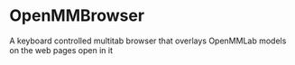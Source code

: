 # OpenMMBrowser
A keyboard controlled multitab browser that overlays OpenMMLab models on the web pages open in it
